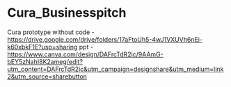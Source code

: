 # Cura_Businesspitch

Cura prototype without code - https://drive.google.com/drive/folders/17aFtoUh5-4wJ1VXUVh6nEi-k60xbkF1E?usp=sharing
ppt - https://www.canva.com/design/DAFrcTdR2ic/9AAmG-bEY5zNahI8K2ameg/edit?utm_content=DAFrcTdR2ic&utm_campaign=designshare&utm_medium=link2&utm_source=sharebutton
